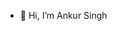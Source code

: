- 👋 Hi, I’m Ankur Singh
<!---
- 👀 I’m interested in ...
- 🌱 I’m currently learning ...
- 📫 How to reach me ...
--->

<!---
ankur-singh-kr/ankur-singh-kr is a ✨ special ✨ repository because its `README.md` (this file) appears on your GitHub profile.
You can click the Preview link to take a look at your changes.
--->
